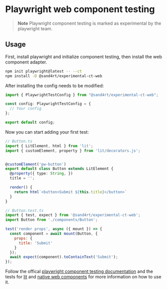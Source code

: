 # Playwright web component testing

> **Note**
> Playwright component testing is marked as experimental by the playwright team. 

## Usage

First, install playwright and initialize component testing, then install the web component adapter.

```sh
npm init playwright@latest -- --ct
npm install -D @sand4rt/experimental-ct-web
```

After installing the config needs to be modified:

```ts
import { PlaywrightTestConfig } from "@sand4rt/experimental-ct-web";

const config: PlaywrightTestConfig = {
  // Your config
};

export default config;
```

Now you can start adding your first test:

```ts
// Button.ts
import { LitElement, html } from 'lit';
import { customElement, property } from 'lit/decorators.js';


@customElement('pw-button')
export default class Button extends LitElement {
  @property({ type: String, })
  title = '';

  render() {
    return html`<button>Submit ${this.title}</button>`
  }
}
```

```jsx
// Button.test.ts
import { test, expect } from '@sand4rt/experimental-ct-web';
import Button from './components/Button';

test('render props', async ({ mount }) => {
  const component = await mount(Button, {
    props: {
      title: 'Submit'
    }
  });
  await expect(component).toContainText('Submit');
});
```

Follow the offical [playwright component testing documentation](https://playwright.dev/docs/test-components) and the tests for [lit](./ct-web-lit/src/tests.spec.ts) and [native web components](ct-web/src/tests.spec.ts) for more information on how to use it.

